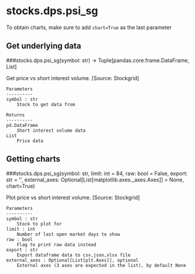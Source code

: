 # stocks.dps.psi_sg

To obtain charts, make sure to add `chart=True` as the last parameter

## Get underlying data 
###stocks.dps.psi_sg(symbol: str) -> Tuple[pandas.core.frame.DataFrame, List]

Get price vs short interest volume. [Source: Stockgrid]

    Parameters
    ----------
    symbol : str
        Stock to get data from

    Returns
    ----------
    pd.DataFrame
        Short interest volume data
    List
        Price data

## Getting charts 
###stocks.dps.psi_sg(symbol: str, limit: int = 84, raw: bool = False, export: str = '', external_axes: Optional[List[matplotlib.axes._axes.Axes]] = None, chart=True)

Plot price vs short interest volume. [Source: Stockgrid]

    Parameters
    ----------
    symbol : str
        Stock to plot for
    limit : int
        Number of last open market days to show
    raw : bool
        Flag to print raw data instead
    export : str
        Export dataframe data to csv,json,xlsx file
    external_axes : Optional[List[plt.Axes]], optional
        External axes (3 axes are expected in the list), by default None

